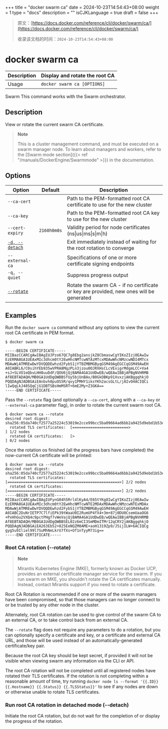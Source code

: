 +++
title = "docker swarm ca"
date = 2024-10-23T14:54:43+08:00
weight = 1
type = "docs"
description = ""
isCJKLanguage = true
draft = false
+++

> 原文：[https://docs.docker.com/reference/cli/docker/swarm/ca/](https://docs.docker.com/reference/cli/docker/swarm/ca/)
>
> 收录该文档的时间：`2024-10-23T14:54:43+08:00`

# docker swarm ca

| Description | Display and rotate the root CA |
| :---------- | ------------------------------ |
| Usage       | `docker swarm ca [OPTIONS]`    |

Swarm This command works with the Swarm orchestrator.

## Description

View or rotate the current swarm CA certificate.

> **Note**
>
> This is a cluster management command, and must be executed on a swarm manager node. To learn about managers and workers, refer to the [Swarm mode section]({{< ref "/manuals/DockerEngine/Swarmmode" >}}) in the documentation.

## Options

| Option                                                       | Default     | Description                                                  |
| ------------------------------------------------------------ | ----------- | ------------------------------------------------------------ |
| `--ca-cert`                                                  |             | Path to the PEM-formatted root CA certificate to use for the new cluster |
| `--ca-key`                                                   |             | Path to the PEM-formatted root CA key to use for the new cluster |
| `--cert-expiry`                                              | `2160h0m0s` | Validity period for node certificates (ns\|us\|ms\|s\|m\|h)  |
| [`-d, --detach`](https://docs.docker.com/reference/cli/docker/swarm/ca/#detach) |             | Exit immediately instead of waiting for the root rotation to converge |
| `--external-ca`                                              |             | Specifications of one or more certificate signing endpoints  |
| `-q, --quiet`                                                |             | Suppress progress output                                     |
| [`--rotate`](https://docs.docker.com/reference/cli/docker/swarm/ca/#rotate) |             | Rotate the swarm CA - if no certificate or key are provided, new ones will be generated |

## Examples

Run the `docker swarm ca` command without any options to view the current root CA certificate in PEM format.



```console
$ docker swarm ca

-----BEGIN CERTIFICATE-----
MIIBazCCARCgAwIBAgIUJPzo67QC7g8Ebg2ansjkZ8CbmaswCgYIKoZIzj0EAwIw
EzERMA8GA1UEAxMIc3dhcm0tY2EwHhcNMTcwNTAzMTcxMDAwWhcNMzcwNDI4MTcx
MDAwWjATMREwDwYDVQQDEwhzd2FybS1jYTBZMBMGByqGSM49AgEGCCqGSM49AwEH
A0IABKL6/C0sihYEb935wVPRA8MqzPLn3jzou0OJRXHsCLcVExigrMdgmLCC+Va4
+sJ+SLVO1eQbvLHH8uuDdF/QOU6jQjBAMA4GA1UdDwEB/wQEAwIBBjAPBgNVHRMB
Af8EBTADAQH/MB0GA1UdDgQWBBSfUy5bjUnBAx/B0GkOBKp91XvxzjAKBggqhkjO
PQQDAgNJADBGAiEAnbvh0puOS5R/qvy1PMHY1iksYKh2acsGLtL/jAIvO4ACIQCi
lIwQqLkJ48SQqCjG1DBTSBsHmMSRT+6mE2My+Z3GKA==
-----END CERTIFICATE-----
```

Pass the `--rotate` flag (and optionally a `--ca-cert`, along with a `--ca-key` or `--external-ca` parameter flag), in order to rotate the current swarm root CA.



```console
$ docker swarm ca --rotate
desired root digest: sha256:05da740cf2577a25224c53019e2cce99bcc5ba09664ad6bb2a9425d9ebd1b53e
  rotated TLS certificates:  [=========================>                         ] 1/2 nodes
  rotated CA certificates:   [>                                                  ] 0/2 nodes
```

Once the rotation os finished (all the progress bars have completed) the now-current CA certificate will be printed:



```console
$ docker swarm ca --rotate
desired root digest: sha256:05da740cf2577a25224c53019e2cce99bcc5ba09664ad6bb2a9425d9ebd1b53e
  rotated TLS certificates:  [==================================================>] 2/2 nodes
  rotated CA certificates:   [==================================================>] 2/2 nodes
-----BEGIN CERTIFICATE-----
MIIBazCCARCgAwIBAgIUFynG04h5Rrl4lKyA4/E65tYKg8IwCgYIKoZIzj0EAwIw
EzERMA8GA1UEAxMIc3dhcm0tY2EwHhcNMTcwNTE2MDAxMDAwWhcNMzcwNTExMDAx
MDAwWjATMREwDwYDVQQDEwhzd2FybS1jYTBZMBMGByqGSM49AgEGCCqGSM49AwEH
A0IABC2DuNrIETP7C7lfiEPk39tWaaU0I2RumUP4fX4+3m+87j0DU0CsemUaaOG6
+PxHhGu2VXQ4c9pctPHgf7vWeVajQjBAMA4GA1UdDwEB/wQEAwIBBjAPBgNVHRMB
Af8EBTADAQH/MB0GA1UdDgQWBBSEL02z6mCI3SmMDmITMr12qCRY2jAKBggqhkjO
PQQDAgNJADBGAiEA263Eb52+825EeNQZM0AME+aoH1319Zp9/J5ijILW+6ACIQCg
gyg5u9Iliel99l7SuMhNeLkrU7fXs+Of1nTyyM73ig==
-----END CERTIFICATE-----
```

### Root CA rotation (--rotate)

> **Note**
>
> Mirantis Kubernetes Engine (MKE), formerly known as Docker UCP, provides an external certificate manager service for the swarm. If you run swarm on MKE, you shouldn't rotate the CA certificates manually. Instead, contact Mirantis support if you need to rotate a certificate.

Root CA Rotation is recommended if one or more of the swarm managers have been compromised, so that those managers can no longer connect to or be trusted by any other node in the cluster.

Alternately, root CA rotation can be used to give control of the swarm CA to an external CA, or to take control back from an external CA.

The `--rotate` flag does not require any parameters to do a rotation, but you can optionally specify a certificate and key, or a certificate and external CA URL, and those will be used instead of an automatically-generated certificate/key pair.

Because the root CA key should be kept secret, if provided it will not be visible when viewing swarm any information via the CLI or API.

The root CA rotation will not be completed until all registered nodes have rotated their TLS certificates. If the rotation is not completing within a reasonable amount of time, try running `docker node ls --format '{{.ID}} {{.Hostname}} {{.Status}} {{.TLSStatus}}'` to see if any nodes are down or otherwise unable to rotate TLS certificates.

### Run root CA rotation in detached mode (--detach)

Initiate the root CA rotation, but do not wait for the completion of or display the progress of the rotation.
